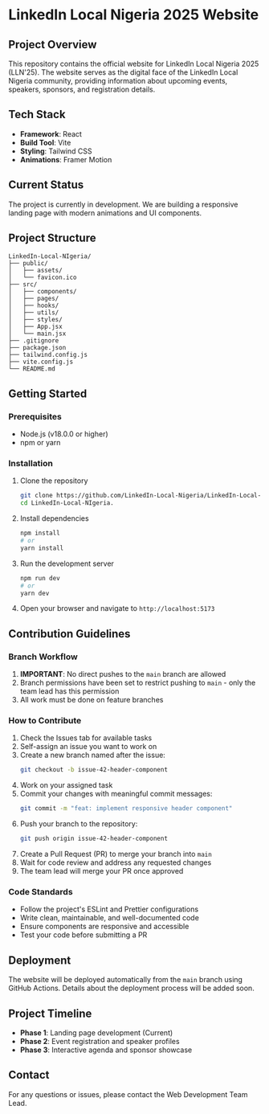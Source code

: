 # LinkedIn Local Nigeria 2025 Website

## Project Overview
This repository contains the official website for LinkedIn Local Nigeria 2025 (LLN'25). The website serves as the digital face of the LinkedIn Local Nigeria community, providing information about upcoming events, speakers, sponsors, and registration details.

## Tech Stack
- **Framework**: React
- **Build Tool**: Vite
- **Styling**: Tailwind CSS
- **Animations**: Framer Motion

## Current Status
The project is currently in development. We are building a responsive landing page with modern animations and UI components.

## Project Structure
```
LinkedIn-Local-NIgeria/
├── public/
│   ├── assets/
│   └── favicon.ico
├── src/
│   ├── components/
│   ├── pages/
│   ├── hooks/
│   ├── utils/
│   ├── styles/
│   ├── App.jsx
│   └── main.jsx
├── .gitignore
├── package.json
├── tailwind.config.js
├── vite.config.js
└── README.md
```

## Getting Started

### Prerequisites
- Node.js (v18.0.0 or higher)
- npm or yarn

### Installation
1. Clone the repository
   ```bash
   git clone https://github.com/LinkedIn-Local-Nigeria/LinkedIn-Local-NIgeria.git
   cd LinkedIn-Local-NIgeria.
   ```

2. Install dependencies
   ```bash
   npm install
   # or
   yarn install
   ```

3. Run the development server
   ```bash
   npm run dev
   # or
   yarn dev
   ```

4. Open your browser and navigate to `http://localhost:5173`

## Contribution Guidelines

### Branch Workflow
1. **IMPORTANT**: No direct pushes to the `main` branch are allowed
2. Branch permissions have been set to restrict pushing to `main` - only the team lead has this permission
3. All work must be done on feature branches

### How to Contribute
1. Check the Issues tab for available tasks
2. Self-assign an issue you want to work on
3. Create a new branch named after the issue:
   ```bash
   git checkout -b issue-42-header-component
   ```
4. Work on your assigned task
5. Commit your changes with meaningful commit messages:
   ```bash
   git commit -m "feat: implement responsive header component"
   ```
6. Push your branch to the repository:
   ```bash
   git push origin issue-42-header-component
   ```
7. Create a Pull Request (PR) to merge your branch into `main`
8. Wait for code review and address any requested changes
9. The team lead will merge your PR once approved

### Code Standards
- Follow the project's ESLint and Prettier configurations
- Write clean, maintainable, and well-documented code
- Ensure components are responsive and accessible
- Test your code before submitting a PR

## Deployment
The website will be deployed automatically from the `main` branch using GitHub Actions. Details about the deployment process will be added soon.

## Project Timeline
- **Phase 1**: Landing page development (Current)
- **Phase 2**: Event registration and speaker profiles
- **Phase 3**: Interactive agenda and sponsor showcase

## Contact
For any questions or issues, please contact the Web Development Team Lead.
